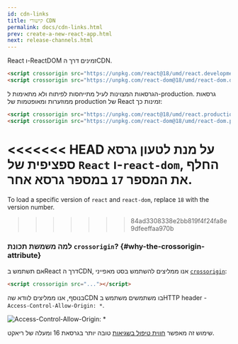 ```yaml
---
id: cdn-links
title: קישורי CDN
permalink: docs/cdn-links.html
prev: create-a-new-react-app.html
next: release-channels.html
---
```


React ו-ReactDOM זמינים דרך הCDN.

```html
<script crossorigin src="https://unpkg.com/react@18/umd/react.development.js"></script>
<script crossorigin src="https://unpkg.com/react-dom@18/umd/react-dom.development.js"></script>
```

הגרסאות המצוינות לעיל מתייחסות לפיתוח ולא מתאימות ל-production. גרסאות ממוזערות ומאופטמות של production של React זמינות כך:

```html
<script crossorigin src="https://unpkg.com/react@18/umd/react.production.min.js"></script>
<script crossorigin src="https://unpkg.com/react-dom@18/umd/react-dom.production.min.js"></script>
```

<<<<<<< HEAD
על מנת לטעון גרסא ספציפית של `React` ו-`react-dom`, החלף את המספר `17` במספר גרסא אחר.
=======
To load a specific version of `react` and `react-dom`, replace `18` with the version number.
>>>>>>> 84ad3308338e2bb819f4f24fa8e9dfeeffaa970b

### למה משמשת תכונת `crossorigin`? {#why-the-crossorigin-attribute}

אם תשתמש בReact דרך הCDN, אנו ממליצים להשתמש בסט מאפייני [`crossorigin`](https://developer.mozilla.org/en-US/docs/Web/HTML/CORS_settings_attributes):

```html
<script crossorigin src="..."></script>
```

בנוסף, אנו ממליצים לוודא שהCDN בו משתמשים משתמש בHTTP header - `Access-Control-Allow-Origin: *`.

![Access-Control-Allow-Origin: *](../images/docs/cdn-cors-header.png)

שימוש זה מאפשר [חווית טיפול בשגיאות](/blog/2017/07/26/error-handling-in-react-16.html) טובה יותר בגרסאת 16 ומעלה של ריאקט.
